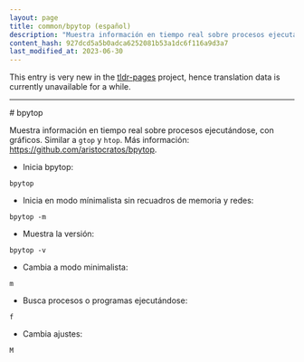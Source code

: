 ```yaml
---
layout: page
title: common/bpytop (español)
description: "Muestra información en tiempo real sobre procesos ejecutándose, con gráficos. Similar a `gtop` y `htop`."
content_hash: 927dcd5a5b0adca6252081b53a1dc6f116a9d3a7
last_modified_at: 2023-06-30
---
```


This entry is very new in the [tldr-pages](https://github.com/tldr-pages/tldr) project, hence translation data is currently unavailable for a while.

<hr># bpytop

Muestra información en tiempo real sobre procesos ejecutándose, con gráficos. Similar a `gtop` y `htop`.
Más información: <https://github.com/aristocratos/bpytop>.

- Inicia bpytop:

`bpytop`

- Inicia en modo mínimalista sin recuadros de memoria y redes:

`bpytop -m`

- Muestra la versión:

`bpytop -v`

- Cambia a modo minimalista:

`m`

- Busca procesos o programas ejecutándose:

`f`

- Cambia ajustes:

`M`
